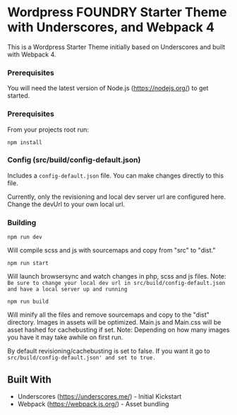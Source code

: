 # Wordpress FOUNDRY Starter Theme with Underscores, and Webpack 4

This is a Wordpress Starter Theme initially based on Underscores and built with Webpack 4.

### Prerequisites

You will need the latest version of Node.js (https://nodejs.org/) to get started.

### Prerequisites

From your projects root run:

```
npm install
```

### Config (src/build/config-default.json)

Includes a `config-default.json` file. You can make changes directly to this file.

Currently, only the revisioning and local dev server url are configured here. Change the devUrl to your own local url.

### Building

```
npm run dev
```

Will compile scss and js with sourcemaps and copy from "src" to "dist."

```
npm run start
```

Will launch browsersync and watch changes in php, scss and js files. Note: `Be sure to change your local dev url in src/build/config-default.json and have a local server up and running`

```
npm run build
```

Will minify all the files and remove sourcemaps and copy to the "dist" directory. Images in assets will be optimized. Main.js and Main.css will be asset hashed for cachebusting if set. Note: Depending on how many images you have it may take awhile on first run.

By default revisioning/cachebusting is set to false. If you want it go to `src/build/config-default.json' and set to true.`

## Built With

- Underscores (https://underscores.me/) - Initial Kickstart
- Webpack (https://webpack.js.org/) - Asset bundling
